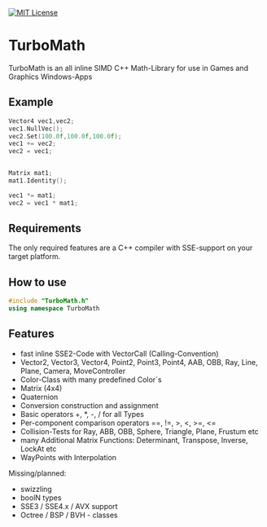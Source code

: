 [![MIT License](https://img.shields.io/badge/license-MIT-blue.svg)](LICENSE)

# TurboMath
TurboMath is an all inline SIMD C++ Math-Library for use in Games and Graphics Windows-Apps


## Example


```cpp
Vector4 vec1,vec2;
vec1.NullVec();
vec2.Set(100.0f,100.0f,100.0f);
vec1 += vec2;
vec2 = vec1;


Matrix mat1;
mat1.Identity();

vec1 *= mat1;
vec2 = vec1 * mat1;

```



## Requirements

The only required features are a C++ compiler with SSE-support on your target platform. 

## How to use

```cpp
#include "TurboMath.h"
using namespace TurboMath
```

## Features

* fast inline SSE2-Code with VectorCall (Calling-Convention)
* Vector2, Vector3, Vector4, Point2, Point3, Point4, AAB, OBB, Ray, Line, Plane, Camera, MoveController
* Color-Class with many predefined Color´s
* Matrix (4x4)
* Quaternion
* Conversion construction and assignment
* Basic operators +, *, -, / for all Types
* Per-component comparison operators ==, !=, >, <, >=, <=
* Collision-Tests for Ray, ABB, OBB, Sphere, Triangle, Plane, Frustum etc
* many Additional Matrix Functions: Determinant, Transpose, Inverse, LockAt etc
* WayPoints with Interpolation

Missing/planned:

* swizzling 
* boolN types
* SSE3 / SSE4.x / AVX support
* Octree / BSP / BVH - classes
